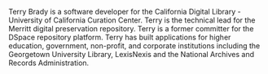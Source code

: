 Terry Brady is a software developer for the California Digital Library - University of California Curation Center. Terry is the technical lead for the Merritt digital preservation repository. Terry is a former committer for the DSpace repository platform. Terry has built applications for higher education, government, non-profit, and corporate institutions including the Georgetown University Library, LexisNexis and the National Archives and Records Administration.
